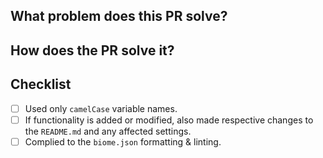 ## What problem does this PR solve?

## How does the PR solve it?

## Checklist
- [ ] Used only `camelCase` variable names.
- [ ] If functionality is added or modified, also made respective changes to the
  `README.md` and any affected settings.
- [ ] Complied to the `biome.json` formatting & linting.
